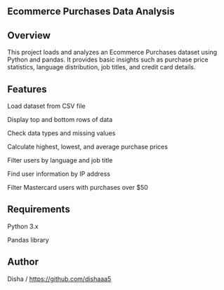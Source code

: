 ## Ecommerce Purchases Data Analysis
## Overview
This project loads and analyzes an Ecommerce Purchases dataset using Python and pandas. It provides basic insights such as purchase price statistics, language distribution, job titles, and credit card details.

## Features
Load dataset from CSV file

Display top and bottom rows of data

Check data types and missing values

Calculate highest, lowest, and average purchase prices

Filter users by language and job title

Find user information by IP address

Filter Mastercard users with purchases over $50

## Requirements
Python 3.x

Pandas library

## Author
Disha / https://github.com/dishaaa5
